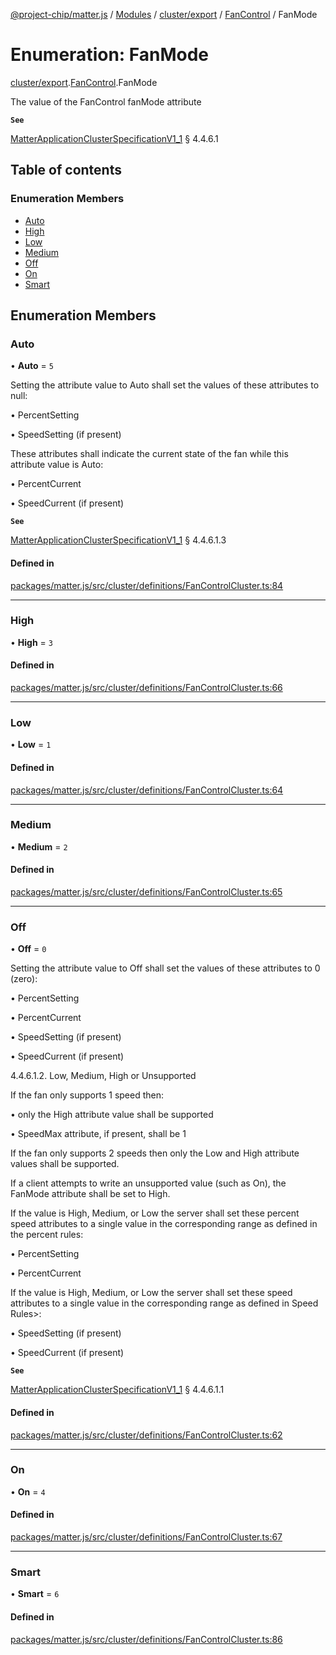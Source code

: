 [@project-chip/matter.js](../README.md) / [Modules](../modules.md) / [cluster/export](../modules/cluster_export.md) / [FanControl](../modules/cluster_export.FanControl.md) / FanMode

# Enumeration: FanMode

[cluster/export](../modules/cluster_export.md).[FanControl](../modules/cluster_export.FanControl.md).FanMode

The value of the FanControl fanMode attribute

**`See`**

[MatterApplicationClusterSpecificationV1_1](../interfaces/spec_export.MatterApplicationClusterSpecificationV1_1.md) § 4.4.6.1

## Table of contents

### Enumeration Members

- [Auto](cluster_export.FanControl.FanMode.md#auto)
- [High](cluster_export.FanControl.FanMode.md#high)
- [Low](cluster_export.FanControl.FanMode.md#low)
- [Medium](cluster_export.FanControl.FanMode.md#medium)
- [Off](cluster_export.FanControl.FanMode.md#off)
- [On](cluster_export.FanControl.FanMode.md#on)
- [Smart](cluster_export.FanControl.FanMode.md#smart)

## Enumeration Members

### Auto

• **Auto** = ``5``

Setting the attribute value to Auto shall set the values of these attributes to null:

  • PercentSetting

  • SpeedSetting (if present)

These attributes shall indicate the current state of the fan while this attribute value is Auto:

  • PercentCurrent

  • SpeedCurrent (if present)

**`See`**

[MatterApplicationClusterSpecificationV1_1](../interfaces/spec_export.MatterApplicationClusterSpecificationV1_1.md) § 4.4.6.1.3

#### Defined in

[packages/matter.js/src/cluster/definitions/FanControlCluster.ts:84](https://github.com/project-chip/matter.js/blob/ac2c2688/packages/matter.js/src/cluster/definitions/FanControlCluster.ts#L84)

___

### High

• **High** = ``3``

#### Defined in

[packages/matter.js/src/cluster/definitions/FanControlCluster.ts:66](https://github.com/project-chip/matter.js/blob/ac2c2688/packages/matter.js/src/cluster/definitions/FanControlCluster.ts#L66)

___

### Low

• **Low** = ``1``

#### Defined in

[packages/matter.js/src/cluster/definitions/FanControlCluster.ts:64](https://github.com/project-chip/matter.js/blob/ac2c2688/packages/matter.js/src/cluster/definitions/FanControlCluster.ts#L64)

___

### Medium

• **Medium** = ``2``

#### Defined in

[packages/matter.js/src/cluster/definitions/FanControlCluster.ts:65](https://github.com/project-chip/matter.js/blob/ac2c2688/packages/matter.js/src/cluster/definitions/FanControlCluster.ts#L65)

___

### Off

• **Off** = ``0``

Setting the attribute value to Off shall set the values of these attributes to 0 (zero):

  • PercentSetting

  • PercentCurrent

  • SpeedSetting (if present)

  • SpeedCurrent (if present)

4.4.6.1.2. Low, Medium, High or Unsupported

If the fan only supports 1 speed then:

  • only the High attribute value shall be supported

  • SpeedMax attribute, if present, shall be 1

If the fan only supports 2 speeds then only the Low and High attribute values shall be supported.

If a client attempts to write an unsupported value (such as On), the FanMode attribute shall be set to High.

If the value is High, Medium, or Low the server shall set these percent speed attributes to a single value
in the corresponding range as defined in the percent rules:

  • PercentSetting

  • PercentCurrent

If the value is High, Medium, or Low the server shall set these speed attributes to a single value in the
corresponding range as defined in Speed Rules>:

  • SpeedSetting (if present)

  • SpeedCurrent (if present)

**`See`**

[MatterApplicationClusterSpecificationV1_1](../interfaces/spec_export.MatterApplicationClusterSpecificationV1_1.md) § 4.4.6.1.1

#### Defined in

[packages/matter.js/src/cluster/definitions/FanControlCluster.ts:62](https://github.com/project-chip/matter.js/blob/ac2c2688/packages/matter.js/src/cluster/definitions/FanControlCluster.ts#L62)

___

### On

• **On** = ``4``

#### Defined in

[packages/matter.js/src/cluster/definitions/FanControlCluster.ts:67](https://github.com/project-chip/matter.js/blob/ac2c2688/packages/matter.js/src/cluster/definitions/FanControlCluster.ts#L67)

___

### Smart

• **Smart** = ``6``

#### Defined in

[packages/matter.js/src/cluster/definitions/FanControlCluster.ts:86](https://github.com/project-chip/matter.js/blob/ac2c2688/packages/matter.js/src/cluster/definitions/FanControlCluster.ts#L86)
